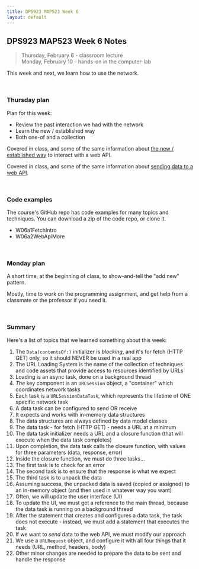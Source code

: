 ```yaml
---
title: DPS923 MAP523 Week 6
layout: default
---
```


## DPS923 MAP523 Week 6 Notes

> Thursday, February 6 - classroom lecture  
> Monday, February 10 - hands-on in the computer-lab

This week and next, we learn how to use the network. 

<br>

### Thursday plan

Plan for this week:
* Review the past interaction we had with the network
* Learn the new / established way 
* Both one-of and a collection 

Covered in class, and some of the same information about [the new / established way](webapi-interaction-intro) to interact with a web API.

Covered in class, and some of the same information about [sending data to a web API](webapi-interaction-more). 

<br>

### Code examples

The course's GitHub repo has code examples for many topics and techniques. You can download a zip of the code repo, or clone it. 
* W06a1FetchIntro 
* W06a2WebApiMore

<br>

### Monday plan

A short time, at the beginning of class, to show-and-tell the "add new" pattern. 

Mostly, time to work on the programming assignment, and get help from a classmate or the professor if you need it. 

<br>

### Summary

Here's a list of topics that we learned something about this week:
1. The `Data(contentsOf:)` initializer is *blocking*, and it's for fetch (HTTP GET) only, so it should NEVER be used in a real app 
1. The URL Loading System is the name of the collection of techniques and code assets that provide access to resources identified by URLs 
1. Loading is an async task, done on a background thread 
1. *The* key component is an `URLSession` object, a "container" which coordinates network tasks 
1. Each task is a `URLSessionDataTask`, which represents the lifetime of ONE specific network task 
1. A data task can be configured to send OR receive
1. It expects and works with in-memory data structures 
1. The data structures are always defined by data model classes 
1. The data task - for fetch (HTTP GET) - needs a URL at a minimum 
1. The data task initializer needs a URL and a closure function (that will execute when the data task completes)
1. Upon completion, the data task calls the closure function, with values for three parameters (data, response, error) 
1. Inside the closure function, we must do three tasks...
1. The first task is to check for an error 
1. The second task is to ensure that the response is what we expect 
1. The third task is to unpack the data
1. Assuming success, the unpacked data is saved (copied or assigned) to an in-memory object (and then used in whatever way you want)
1. Often, we will update the user interface (UI)
1. To update the UI, we must get a reference to the main thread, because the data task is running on a background thread 
1. After the statement that creates and configures a data task, the task does not execute - instead, we must add a statement that executes the task 
1. If we want to *send* data to the web API, we must modify our approach 
1. We use a `URLRequest` object, and configure it with all four things that it needs (URL, method, headers, body) 
1. Other minor changes are needed to prepare the data to be sent and handle the response 

<br>
